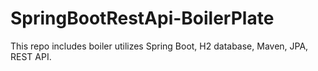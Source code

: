 # SpringBootRestApi-BoilerPlate
This repo includes boiler utilizes Spring Boot, H2 database, Maven, JPA, REST API.
